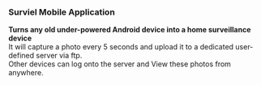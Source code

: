 ### Surviel Mobile Application

**Turns any old under-powered Android device into a home surveillance device**<br>
It will capture a photo every 5 seconds and upload it to a dedicated user-defined server via ftp.<br>
Other devices can log onto the server and View these photos from anywhere.
